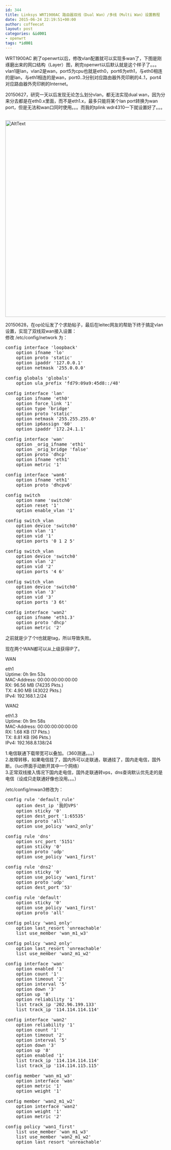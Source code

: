 ```yaml
---
id: 344
title: Linksys WRT1900AC 路由器双线（Dual Wan）/多线（Multi Wan）设置教程
date: 2015-06-24 22:19:51+00:00
author: coffeecat
layout: post
categories: &id001
- openwrt
tags: *id001
---
```

WRT1900AC 刷了openwrt以后，修改vlan配置就可以实现多wan了，下图是刚琢磨出来的网口结构（Layer）图，刷完openwrt以后默认就是这个样子了。。。  
vlan1是lan，vlan2是wan，port5为cpu也就是eth0，port6为eth1，与eth0相连的是lan，与eth1相连的是wan，port0..3分别对应路由器外壳印刷的4..1，port4对应路由器外壳印刷的Internet。

20150627，研究一天以后发现无论怎么划分vlan，都无法实现dual wan，因为分来分去都是在eth0.x里面，而不是eth1.x，最多只能将某个lan port转换为wan port，但是无法和wan口同时使用。。。而我的tplink wdr4310一下就设置好了。。。

<br>
 <img src="https://jibenfa.github.io/uploads/2015/06/1.png" width="1000" height="618" alt="AltText" />
 <br>

20150628，在op论坛发了个求助帖子，最后在leitec网友的帮助下终于搞定vlan设置，实现了双线双wan接入设置：  
修改 /etc/config/network 为：

<!--more-->

<pre class="lang:vim decode:true " >config interface 'loopback'
	option ifname 'lo'
	option proto 'static'
	option ipaddr '127.0.0.1'
	option netmask '255.0.0.0'

config globals 'globals'
	option ula_prefix 'fd79:09a9:45d8::/48'

config interface 'lan'
	option ifname 'eth0'
	option force_link '1'
	option type 'bridge'
	option proto 'static'
	option netmask '255.255.255.0'
	option ip6assign '60'
	option ipaddr '172.24.1.1'

config interface 'wan'
	option _orig_ifname 'eth1'
	option _orig_bridge 'false'
	option proto 'dhcp'
	option ifname 'eth1'
	option metric '1'

config interface 'wan6'
	option ifname 'eth1'
	option proto 'dhcpv6'

config switch
	option name 'switch0'
	option reset '1'
	option enable_vlan '1'

config switch_vlan
	option device 'switch0'
	option vlan '1'
	option vid '1'
	option ports '0 1 2 5'

config switch_vlan
	option device 'switch0'
	option vlan '2'
	option vid '2'
	option ports '4 6'

config switch_vlan
	option device 'switch0'
	option vlan '3'
	option vid '3'
	option ports '3 6t'

config interface 'wan2'
	option ifname 'eth1.3'
	option proto 'dhcp'
	option metric '2'</pre>

之前就是少了个t也就是tag，所以导致失败。

现在两个WAN都可以从上级获得IP了。

WAN

eth1  
Uptime: 0h 9m 53s  
MAC-Address: 00:00:00:00:00:00  
RX: 96.56 MB (74235 Pkts.)  
TX: 4.90 MB (43022 Pkts.)  
IPv4: 192.168.1.2/24

WAN2

eth1.3  
Uptime: 0h 9m 58s  
MAC-Address: 00:00:00:00:00:00  
RX: 1.68 KB (17 Pkts.)  
TX: 8.81 KB (96 Pkts.)  
IPv4: 192.168.8.138/24

1.电信联通下载带宽可以叠加。（360测速。。。）  
2.故障转移，如果电信挂了，国内外可以走联通，联通挂了，国内走电信，国外断。（luci界面手动断开其中一个网络）  
3.正常双线接入情况下国内走电信，国外走联通转vps，dns查询默认优先走的是电信（设成只走联通好像也没用。。。） 

/etc/config/mwan3修改为： 

<pre class="lang:vim decode:true " >config rule 'default_rule'
	option dest_ip '我的VPS'
	option sticky '0'
	option dest_port '1:65535'
	option proto 'all'
	option use_policy 'wan2_only'

config rule 'dns'
	option src_port '5151'
	option sticky '0'
	option proto 'udp'
	option use_policy 'wan1_first'

config rule 'dns2'
	option sticky '0'
	option use_policy 'wan1_first'
	option proto 'udp'
	option dest_port '53'

config rule 'default'
	option sticky '0'
	option use_policy 'wan1_first'
	option proto 'all'

config policy 'wan1_only'
	option last_resort 'unreachable'
	list use_member 'wan_m1_w3'

config policy 'wan2_only'
	option last_resort 'unreachable'
	list use_member 'wan2_m1_w2'

config interface 'wan'
	option enabled '1'
	option count '1'
	option timeout '2'
	option interval '5'
	option down '3'
	option up '8'
	option reliability '1'
	list track_ip '202.96.199.133'
	list track_ip '114.114.114.114'

config interface 'wan2'
	option reliability '1'
	option count '1'
	option timeout '2'
	option interval '5'
	option down '3'
	option up '8'
	option enabled '1'
	list track_ip '114.114.114.114'
	list track_ip '114.114.115.115'

config member 'wan_m1_w3'
	option interface 'wan'
	option metric '1'
	option weight '1'

config member 'wan2_m1_w2'
	option interface 'wan2'
	option weight '1'
	option metric '2'

config policy 'wan1_first'
	list use_member 'wan_m1_w3'
	list use_member 'wan2_m1_w2'
	option last_resort 'unreachable'</pre>
